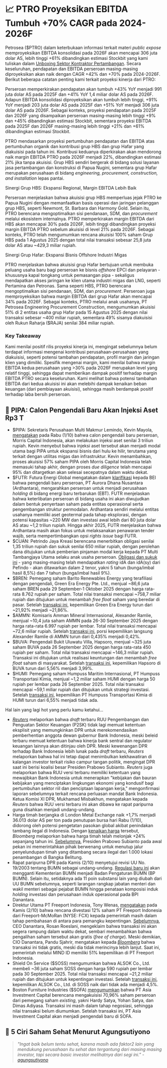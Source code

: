 # 📈 PTRO Proyeksikan EBITDA Tumbuh +70% CAGR pada 2024-2026F

Petrosea ($PTRO) dalam keterbukaan informasi terkait materi _public expose_ memproyeksikan EBITDA konsolidasi pada 2026F akan mencapai 306 juta dolar AS, lebih tinggi +61% dibandingkan estimasi Stockbit yang kami tuliskan dalam [Unboxing Sektor Kontraktor Pertambangan](https://snips.stockbit.com/unboxing/mining-contractors-navigating-coal-headwinds-positive-on-dewa-ptro-neutral-on-untr). Secara keseluruhan, pendapatan dan EBITDA perseroan masing-masing diproyeksikan akan naik dengan CAGR +42% dan +70% pada 2024-2026F. Berikut beberapa catatan penting kami terkait proyeksi kinerja dari PTRO:

Perseroan memperkirakan pendapatan akan tumbuh +43% YoY menjadi 991 juta dolar AS pada 2025F dan +41% YoY 1,4 miliar dolar AS pada 2026F. Adapun EBITDA konsolidasi diproyeksikan akan tumbuh lebih tinggi, +91% YoY menjadi 203 juta dolar AS pada 2025F dan +51% YoY menjadi 306 juta dolar AS pada 2026F. Sebagai konteks, proyeksi pendapatan pada 2025F dan 2026F yang disampaikan perseroan masing-masing lebih tinggi +9% dan +45% dibandingkan estimasi Stockbit, sementara proyeksi EBITDA pada 2025F dan 2026F masing-masing lebih tinggi +21% dan +61% dibandingkan estimasi Stockbit.

PTRO mendasarkan proyeksi pertumbuhan pendapatan dan EBITDA atas pertumbuhan organik dan kontribusi grup HBS dan grup Hafar yang diakuisisi pada tahun ini. Kontribusi keduanya diperkirakan akan mendorong naik margin EBITDA PTRO pada 2026F menjadi 22%, dibandingkan estimasi 21% jika tanpa akuisisi. Grup HBS sendiri bergerak di bidang solusi layanan jasa pertambangan dan konstruksi di Papua Nugini, sementara grup Hafar merupakan perusahaan di bidang _engineering, procurement, construction, and installation_ lepas pantai.

Sinergi Grup HBS: Ekspansi Regional, Margin EBITDA Lebih Baik

Perseroan menjelaskan bahwa akuisisi grup HBS memperluas jejak PTRO ke Papua Nugini dengan memanfaatkan basis operasi dan jaringan pelanggan grup HBS, seperti Newmont, St. Barbara dan Harmony Gold. Selain itu, PTRO berencana mengoptimalkan sisi pendanaan, SDM, dan _procurement_ melalui ekosistem internalnya. PTRO memperkirakan margin EBITDA dari HBS akan mencapai 30% pada 2026F, lebih tinggi dibandingkan proyeksi margin EBITDA PTRO sebelum akuisisi di level 21% pada 2026F. Sebagai konteks, PTRO telah mengumumkan rencana akuisisi 100% saham Grup HBS pada 1 Agustus 2025 dengan total nilai transaksi sebesar 25,8 juta dolar AS atau ~429,3 miliar rupiah.

Sinergi Grup Hafar: Ekspansi Bisnis Offshore Industri Migas

PTRO menjelaskan bahwa akuisisi grup Hafar bertujuan untuk membuka peluang usaha baru bagi perseroan ke bisnis _offshore_ EPCI dan pelayaran - khususnya kapal tongkang untuk pemasangan pipa - sekaligus mendapatkan akses jaringan ke klien utama industri migas dan LNG, seperti Pertamina dan Petronas. Sama seperti HBS, PTRO berencana mengoptimalkan sisi pendanaan, SDM, dan _procurement_. Perseroan juga memproyeksikan bahwa margin EBITDA dari grup Hafar akan mencapai 34% pada 2026F. Sebagai konteks, PTRO melalui anak usahanya, PT Petrosea Engineering Procurement Construction, mengumumkan akuisisi 51% di 2 entitas usaha grup Hafar pada 15 Agustus 2025 dengan nilai transaksi sebesar ~400 miliar rupiah, sementara 49% sisanya diakuisisi oleh Rukun Raharja ($RAJA) senilai 384 miliar rupiah.

### Key Takeaway

Kami menilai positif rilis proyeksi kinerja ini, mengingat sebelumnya belum terdapat informasi mengenai kontribusi perusahaan-perusahaan yang diakuisisi, seperti potensi tambahan pendapatan, profil margin dan jaringan klien yang dimiliki. Spesifik mengenai margin, kami menilai bahwa margin EBITDA kedua perusahaan yang >30% pada 2026F merupakan level yang relatif tinggi, sehingga dapat memberikan dampak positif terhadap margin EBITDA PTRO secara keseluruhan. Kami melihat bahwa potensi tambahan EBITDA dari kedua akuisisi ini akan melebihi dampak kenaikan beban keuangan (dari pembiayaan akuisisi), sehingga masih berdampak positif terhadap laba bersih perseroan.

## 💉 PIPA: Calon Pengendali Baru Akan Injeksi Aset Rp3 T

- $PIPA: Sekretaris Perusahaan Multi Makmur Lemindo, Kevin Mayola, [mengatakan](https://investasi.kontan.co.id/news/bakal-jadi-pengendali-baru-morris-capital-siap-suntik-modal-rp-3-triliun-ke-pipa) pada Rabu (1/10) bahwa calon pengendali baru perseroan, Morris Capital Indonesia, akan melakukan injeksi aset senilai 3 triliun rupiah. Kevin menyebut bahwa injeksi aset tersebut akan menjadi modal utama bagi PIPA untuk ekspansi bisnis dari hulu ke hilir, terutama yang terkait dengan utilitas migas dan infrastruktur. Kevin menambahkan, proses akuisisi 57% saham PIPA oleh Morris Capital Indonesia telah memasuki tahap akhir, dengan proses _due diligence_ telah mencapai 95% dan ditargetkan akan selesai secepatnya dalam waktu dekat.
- $FUTR: Futura Energi Global mengatakan dalam [klarifikasi](https://www.idx.co.id/StaticData/NewsAndAnnouncement/ANNOUNCEMENTSTOCK/From_EREP/202510/5de3a0a925_dfdad8321f.pdf) kepada BEI bahwa pengendali baru perseroan, PT Aurora Dhana Nusantara (Ardhantara), mengarahkan perseroan untuk menjadi perusahaan _holding_ di bidang energi baru terbarukan (EBT). FUTR menjelaskan bahwa keterlibatan perseroan di bidang usaha ini akan diwujudkan dalam bentuk penyertaan saham pada entitas operasional serta pengembangan struktur permodalan. Ardhantara sendiri melalui entitas usahanya memiliki aset geotermal pada tahap eksplorasi, dengan potensi kapasitas ~220 MW dan investasi awal lebih dari 80 juta dolar AS atau ~1,2 triliun rupiah. Hingga akhir 2025, FUTR menjelaskan bahwa Ardhantara masih akan fokus untuk melaksanakan penawaran tender wajib, serta mempertimbangkan opsi _rights issue_ bagi FUTR.
- $CUAN: Petrindo Jaya Kreasi berencana menerbitkan obligasi senilai 1,35 triliun rupiah dan sukuk senilai 650 miliar rupiah, dengan perolehan dana ditujukan untuk pemberian pinjaman modal kerja kepada PT Multi Tambangjaya Utama selaku anak usaha perseroan. [Obligasi dan sukuk ini](https://www.idx.co.id/StaticData/NewsAndAnnouncement/ANNOUNCEMENTSTOCK/From_EREP/202510/a615eed130_3cedd56726.pdf) - yang masing-masing telah mendapatkan _rating_ idA dan idA(sy) dari Pefindo - akan ditawarkan dalam 2 tenor, yakni 5 tahun (bunga/imbal hasil 8,5%) dan 7 tahun (bunga/imbal hasil 9%).
- $BREN: Pemegang saham Barito Renewables Energy yang terafiliasi dengan pengendali, Green Era Energy Pte. Ltd., menjual ~86,6 juta saham BREN pada 29 September-1 Oktober 2025 dengan harga rata-rata 8.762 rupiah per saham. Total nilai transaksi mencapai ~758,7 miliar rupiah dan ditujukan untuk menambah _free float_ saham yang beredar di pasar. Setelah [transaksi ini](https://www.idx.co.id/StaticData/NewsAndAnnouncement/ANNOUNCEMENTSTOCK/From_EREP/202510/ee2ef0cbc2_7261812407.pdf), kepemilikan Green Era Energy turun dari ~21,92% menjadi ~21,86%.
- $AMMN: Komisaris Amman Mineral Internasional, Alexander Ramlie, menjual ~10,4 juta saham AMMN pada 26-30 September 2025 dengan harga rata-rata 6.997 rupiah per lembar. Total nilai transaksi mencapai ~72,6 miliar rupiah. Setelah [transaksi ini](https://www.idx.co.id/StaticData/NewsAndAnnouncement/ANNOUNCEMENTSTOCK/From_EREP/202510/e240f234f7_8dbad87b1d.pdf), porsi kepemilikan langsung Alexander Ramlie di AMMN turun dari 0,435% menjadi 0,42%.
- $BUVA: Pengendali Bukit Uluwatu Villa, Hapsoro, menjual ~325 juta saham BUVA pada 26 September 2025 dengan harga rata-rata 450 rupiah per saham. Total nilai transaksi mencapai ~146,3 miliar rupiah. Transaksi ini ditujukan untuk realisasi keuntungan dan menambah _free float_ saham di masyarakat. Setelah [transaksi ini](https://www.idx.co.id/StaticData/NewsAndAnnouncement/ANNOUNCEMENTSTOCK/From_EREP/202510/2d01e9443d_3e0156c680.pdf), kepemilikan Hapsoro di BUVA turun dari 5,56% menjadi 3,99%.
- $HUMI: Pemegang saham Humpuss Maritim Internasional, PT Humpuss Transportasi Kimia, menjual ~1,2 miliar saham HUMI dengan harga 50 rupiah per lembar pada 26 September 2025. Total nilai transaksi mencapai ~59,1 miliar rupiah dan ditujukan untuk strategi investasi. Setelah [transaksi ini](https://www.idx.co.id/StaticData/NewsAndAnnouncement/ANNOUNCEMENTSTOCK/From_EREP/202510/c1c8098a78_9a03b120bf.pdf), kepemilikan PT Humpuss Transportasi Kimia di HUMI turun dari 6,55% menjadi tidak ada.

Hal lain yang lagi hot yang perlu kamu ketahui...

- [_Reuters_](https://www.reuters.com/world/asia-pacific/parliamentary-review-central-bank-is-watered-down-new-indonesia-bill-2025-10-01/) melaporkan bahwa _draft_ terbaru RUU Pengembangan dan Penguatan Sektor Keuangan (P2SK) tidak lagi memuat ketentuan eksplisit yang memungkinkan DPR untuk merekomendasikan pemberhentian anggota dewan gubernur Bank Indonesia, meski beleid terbaru memuat ketentuan bahwa kinerja bank sentral dan regulator keuangan lainnya akan ditinjau oleh DPR. Meski kewenangan DPR terhadap Bank Indonesia lebih lunak pada _draft_ terbaru, _Reuters_ melaporkan bahwa hal ini tetap dapat menimbulkan kekhawatiran di kalangan investor terkait risiko campur tangan politik, mengingat DPR saat ini berisi koalisi besar Presiden Prabowo Subianto. _Reuters_ juga melaporkan bahwa RUU versi terbaru memiliki ketentuan yang mewajibkan Bank Indonesia untuk menerapkan "kebijakan dan bauran kebijakan yang menciptakan lingkungan ekonomi yang kondusif bagi pertumbuhan sektor riil dan penciptaan lapangan kerja," mengonfirmasi laporan sebelumnya terkait rencana perluasan mandat Bank Indonesia. Ketua Komisi XI DPR, Mukhamad Misbakhun, mengatakan kepada _Reuters_ bahwa RUU versi terbaru ini akan dibawa ke rapat paripurna guna disahkan menjadi undang-undang.
- Harga timah berjangka di London Metal Exchange naik +1,7% menjadi 36.013 dolar AS per ton pada penutupan bursa hari Rabu (1/10), didorong oleh potensi pengetatan pasokan global akibat penindakan tambang ilegal di Indonesia. Dengan [kenaikan harga](https://www.lme.com/en/metals/non-ferrous/lme-tin#Price+graphs) tersebut, _Bloomberg_ melaporkan bahwa harga timah telah melonjak +24% sepanjang tahun ini. [Sebelumnya](https://www.antaranews.com/berita/5140973/prabowo-tutup-1000-tambang-timah-ilegal-di-bangka-belitung), Presiden Prabowo Subianto pada awal pekan ini memerintahkan pihak berwenang untuk menutup jalur penyelundupan timah yang ditambang secara ilegal dari 1.000 lokasi penambangan di Bangka Belitung.
- Rapat paripurna DPR pada Kamis (2/10) menyetujui revisi UU No. 19/2003 tentang BUMN sebagai undang-undang. [Regulasi baru ini](https://www.antaranews.com/berita/5148357/dpr-setujui-ruu-bumn-menjadi-uu-ganti-kementerian-bumn-jadi-bp-bumn) akan mengganti Kementerian BUMN menjadi Badan Pengaturan BUMN (BP BUMN). Selain itu, setidaknya ada 11 poin substansi lain yang diubah dari UU BUMN sebelumnya, seperti larangan rangkap jabatan menteri dan wakil menteri sebagai pejabat BUMN hingga penataan komposisi induk _holding_ investasi dan perusahaan induk operasional pada BPI Danantara.
- Direktur Utama PT Freeport Indonesia, Tony Wenas, [mengatakan](https://industri.kontan.co.id/news/presdir-freeport-sebut-divestasi-12-saham-freeport-mcmoran-masih-tahap-diskusi) pada Kamis (2/10) bahwa rencana divestasi 12% saham PT Freeport Indonesia dari Freeport-McMoRan (NYSE: FCX) kepada pemerintah masih dalam tahap pembahasan di antara para pemangku kepentingan. [Sebelumnya](https://www.cnbcindonesia.com/market/20250930165309-17-671634/bos-danantara-ungkap-ri-dapat-12-saham-freeport-gratis-di-oktober), CEO Danantara, Rosan Roeslani, mengeklaim bahwa transaksi ini akan segera rampung dalam waktu dekat, sembari menambahkan bahwa pengalihan saham tersebut akan gratis (_free of charge_). Meski demikian, CIO Danantara, Pandu Sjahrir, mengatakan kepada [_Bloomberg_](https://www.bloomberg.com/news/articles/2025-10-01/danantara-cio-says-freeport-divestment-unlikely-to-be-for-free#:~:text=Indonesia%20is%20close%20to%20reaching,shares%20would%20not%20be%20free.) bahwa transaksi ini tidak gratis, meski dia tidak merincinya lebih lanjut. Saat ini, pemerintah melalui MIND ID memiliki 51% kepemilikan di PT Freeport Indonesia.
- Shield On Service ($SOSS) mengumumkan bahwa ALSOK Co., Ltd. membeli ~36 juta saham SOSS dengan harga 590 rupiah per lembar pada 30 September 2025. Total nilai transaksi mencapai ~21,2 miliar rupiah dan ditujukan untuk kepentingan investasi. Setelah [transaksi ini](https://www.idx.co.id/StaticData/NewsAndAnnouncement/ANNOUNCEMENTSTOCK/From_EREP/202510/76070b94a6_d6ed5ca9c3.pdf), kepemilikan ALSOK Co., Ltd. di SOSS naik dari tidak ada menjadi 4,5%.
- Boston Furniture Industries ($SOFA) [mengumumkan](https://www.idx.co.id/StaticData/NewsAndAnnouncement/ANNOUNCEMENTSTOCK/From_EREP/202510/397d1a49c2_e3126c2c85.pdf) bahwa PT Asia Investment Capital berencana mengakuisisi 70,96% saham perseroan dari pemegang saham _existing_, yakni Hardy Satya, Yohan Satya, dan Dimas Adiyasa. Transaksi ini masih dalam tahap negosiasi, sehingga nilai transaksi belum diumumkan. Setelah transaksi ini, PT Asia Investment Capital akan menjadi pengendali baru di SOFA.

## 💪 5 Ciri Saham Sehat Menurut Agungsutiyono

> _"Ingat baik belum tentu sehat, karena masih ada faktor2 lain yang mendukung perusahaan itu sehat dan tergantung dari masing masing investor, tapi secara basic investor melihatnya dari segi ini." -_ [_agungsutiyono_](https://stockbit.com/Agungsutiyono)
